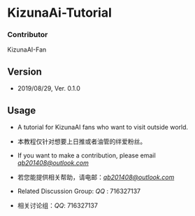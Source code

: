 # KizunaAi-Tutorial

### Contributor
KizunaAI-Fan

## Version
* 2019/08/29, Ver. 0.1.0

## Usage

* A tutorial for KizunaAI fans who want to visit outside world.

* 本教程仅针对想要上日推或者油管的绊爱粉丝。

* If you want to make a contribution, please email *qb201408@outlook.com* 

* 若您能提供相关帮助，请电邮：*qb201408@outlook.com* 

* Related Discussion Group: *QQ* : 716327137

* 相关讨论组：*QQ*: 716327137
